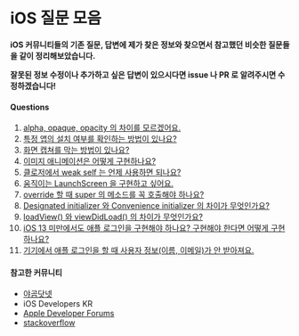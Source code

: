 # iOS 질문 모음

**iOS 커뮤니티들의 기존 질문, 답변에 제가 찾은 정보와 찾으면서 참고했던 비슷한 질문들을 같이 정리해보았습니다.**

**잘못된 정보 수정이나 추가하고 싶은 답변이 있으시다면 issue 나 PR 로 알려주시면 수정하겠습니다!**

#### Questions

1. [alpha, opaque, opacity 의 차이를 모르겠어요.](https://github.com/TTOzzi/Question-Archive/blob/master/contents/week-1.md#q)
2. [특정 앱의 설치 여부를 확인하는 방법이 있나요?](https://github.com/TTOzzi/Question-Archive/blob/master/contents/week-1.md#q-1)
3. [화면 캡쳐를 막는 방법이 있나요?](https://github.com/TTOzzi/Question-Archive/blob/master/contents/week-1.md#q-2)
4. [이미지 애니메이션은 어떻게 구현하나요?](https://github.com/TTOzzi/Question-Archive/blob/master/contents/week-1.md#q-3)
5. [클로저에서 weak self 는 언제 사용하면 되나요?](https://github.com/TTOzzi/Question-Archive/blob/master/contents/week-1.md#q-4)
6. [움직이는 LaunchScreen 을 구현하고 싶어요.](https://github.com/TTOzzi/Question-Archive/blob/master/contents/week-2.md#q)
7. [override 할 때 super 의 메소드를 꼭 호출해야 하나요?](https://github.com/TTOzzi/Question-Archive/blob/master/contents/week-2.md#q-1)
8. [Designated initializer 와 Convenience initializer 의 차이가 무엇인가요?](https://github.com/TTOzzi/Question-Archive/blob/master/contents/week-2.md#q-2)
9. [loadView() 와 viewDidLoad() 의 차이가 무엇인가요?](https://github.com/TTOzzi/Question-Archive/blob/master/contents/week-2.md#q-3)
10. [iOS 13 미만에서도 애플 로그인을 구현해야 하나요? 구현해야 한다면 어떻게 구현하나요?](https://github.com/TTOzzi/Question-Archive/blob/master/contents/week-2.md#q-4)
11. [기기에서 애플 로그인을 할 때 사용자 정보(이름, 이메일)가 안 받아져요.](https://github.com/TTOzzi/Question-Archive/blob/master/contents/week-2.md#q-5)

#### 참고한 커뮤니티
* [야곰닷넷](https://yagom.net/)
* iOS Developers KR
* [Apple Developer Forums](https://developer.apple.com/forums/)
* [stackoverflow](https://stackoverflow.com/)
